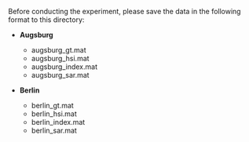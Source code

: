 Before conducting the experiment, please save the data in the following format to this directory:

- **Augsburg**  
  - augsburg_gt.mat  
  - augsburg_hsi.mat  
  - augsburg_index.mat  
  - augsburg_sar.mat  

- **Berlin**  
  - berlin_gt.mat  
  - berlin_hsi.mat  
  - berlin_index.mat  
  - berlin_sar.mat 